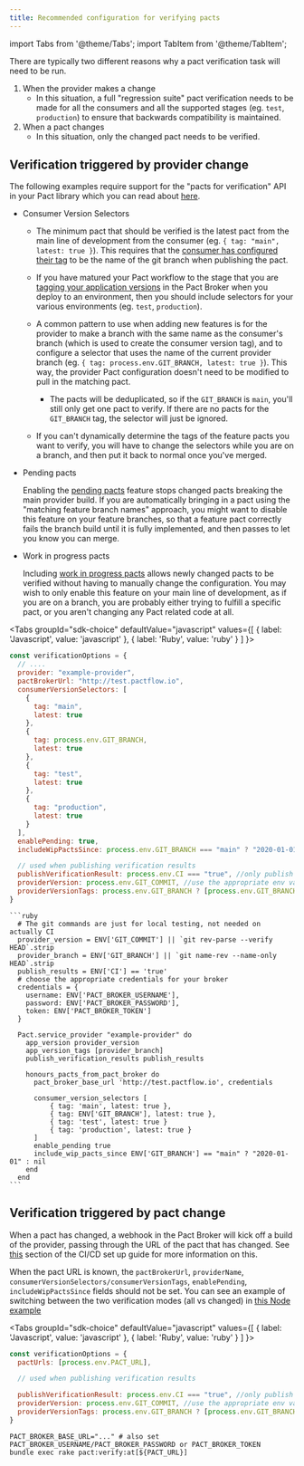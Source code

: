 ```yaml
---
title: Recommended configuration for verifying pacts
---
```


import Tabs from '@theme/Tabs';
import TabItem from '@theme/TabItem';


There are typically two different reasons why a pact verification task will need to be run.

1. When the provider makes a change
   * In this situation, a full "regression suite" pact verification needs to be made for all the consumers and all the supported stages (eg. `test`, `production`) to ensure that backwards compatibility is maintained.
2. When a pact changes
   * In this situation, only the changed pact needs to be verified.

## Verification triggered by provider change

The following examples require support for the "pacts for verification" API in your Pact library which you can read about [here](/pact_broker/advanced_topics/provider_verification_results#pacts-for-verification).


* Consumer Version Selectors

    * The minimum pact that should be verified is the latest pact from the main line of development from the consumer (eg. `{ tag: "main", latest: true }`). This requires that the [consumer has configured their tag](/consumer/recommended_configuration) to be the name of the git branch when publishing the pact.

    * If you have matured your Pact workflow to the stage that you are [tagging your application versions](/pact_nirvana/step_6) in the Pact Broker when you deploy to an environment, then you should include selectors for your various environments (eg. `test`, `production`).

    * A common pattern to use when adding new features is for the provider to make a branch with the same name as the consumer's branch (which is used to create the consumer version tag), and to configure a selector that uses the name of the current provider branch (eg. `{ tag: process.env.GIT_BRANCH, latest: true }`). This way, the provider Pact configuration doesn't need to be modified to pull in the matching pact.

        * The pacts will be deduplicated, so if the `GIT_BRANCH` is `main`, you'll still only get one pact to verify. If there are no pacts for the `GIT_BRANCH` tag, the selector will just be ignored.

    * If you can't dynamically determine the tags of the feature pacts you want to verify, you will have to change the selectors while you are on a branch, and then put it back to normal once you've merged.

* Pending pacts

    Enabling the [pending pacts](/pact_broker/advanced_topics/pending_pacts) feature stops changed pacts breaking the main provider
    build. If you are automatically bringing in a pact using the "matching feature branch names" approach, you might want to disable this feature on your feature branches, so that a feature pact correctly fails the branch build until it is fully implemented, and then passes to let you know you can merge.

* Work in progress pacts

    Including [work in progress pacts](/pact_broker/advanced_topics/wip_pacts) allows newly changed pacts to be verified without having to manually change the configuration. You may wish to only enable this feature on your main line of development, as if you are on a branch, you are probably either trying to fulfill a specific pact, or you aren't changing any Pact related code at all.

<Tabs
  groupId="sdk-choice"
  defaultValue="javascript"
  values={[
    { label: 'Javascript', value: 'javascript' },
    { label: 'Ruby', value: 'ruby' }
  ]
}>
  <TabItem value="javascript">

  ```js
  const verificationOptions = {
    // ....
    provider: "example-provider",
    pactBrokerUrl: "http://test.pactflow.io",
    consumerVersionSelectors: [
      {
        tag: "main",
        latest: true
      },
      {
        tag: process.env.GIT_BRANCH,
        latest: true
      },
      {
        tag: "test",
        latest: true
      },
      {
        tag: "production",
        latest: true
      }
    ],
    enablePending: true,
    includeWipPactsSince: process.env.GIT_BRANCH === "main" ? "2020-01-01" : undefined,

    // used when publishing verification results
    publishVerificationResult: process.env.CI === "true", //only publish from CI
    providerVersion: process.env.GIT_COMMIT, //use the appropriate env var from your CI system
    providerVersionTags: process.env.GIT_BRANCH ? [process.env.GIT_BRANCH] : [],
  }
  ```
  </TabItem>
  <TabItem value="ruby">

    ```ruby
      # The git commands are just for local testing, not needed on actually CI
      provider_version = ENV['GIT_COMMIT'] || `git rev-parse --verify HEAD`.strip
      provider_branch = ENV['GIT_BRANCH'] || `git name-rev --name-only HEAD`.strip
      publish_results = ENV['CI'] == 'true'
      # choose the appropriate credentials for your broker
      credentials = {
        username: ENV['PACT_BROKER_USERNAME'],
        password: ENV['PACT_BROKER_PASSWORD'],
        token: ENV['PACT_BROKER_TOKEN']
      }

      Pact.service_provider "example-provider" do
        app_version provider_version
        app_version_tags [provider_branch]
        publish_verification_results publish_results
        
        honours_pacts_from_pact_broker do
          pact_broker_base_url 'http://test.pactflow.io', credentials

          consumer_version_selectors [
              { tag: 'main', latest: true },
              { tag: ENV['GIT_BRANCH'], latest: true },
              { tag: 'test', latest: true }
              { tag: 'production', latest: true }
          ]
          enable_pending true
          include_wip_pacts_since ENV['GIT_BRANCH'] == "main" ? "2020-01-01" : nil
        end
      end
    ```
  </TabItem>
</Tabs>


## Verification triggered by pact change

When a pact has changed, a webhook in the Pact Broker will kick off a build of the provider, passing through the URL of the pact that has changed. See [this](/pact_nirvana/step_4#e-configure-pact-to-be-verified-when-contract-changes) section of the CI/CD set up guide for more information on this.

When the pact URL is known, the `pactBrokerUrl`, `providerName`, `consumerVersionSelectors/consumerVersionTags`, `enablePending`, `includeWipPactsSince` fields should not be set. You can see an example of switching between the two verification modes (all vs changed) in [this Node example](https://github.com/pactflow/example-provider/blob/f1c91ec9f6ab428f95e03cce27c9bd525ee37107/src/product/product.pact.test.js#L23-L75)

<Tabs
  groupId="sdk-choice"
  defaultValue="javascript"
  values={[
    { label: 'Javascript', value: 'javascript' },
    { label: 'Ruby', value: 'ruby' }
  ]
}>
  <TabItem value="javascript">

  ```js
  const verificationOptions = {
    pactUrls: [process.env.PACT_URL],

    // used when publishing verification results

    publishVerificationResult: process.env.CI === "true", //only publish from CI
    providerVersion: process.env.GIT_COMMIT, //use the appropriate env var from your CI system
    providerVersionTags: process.env.GIT_BRANCH ? [process.env.GIT_BRANCH] : [],
  }
   ```

  </TabItem>
  <TabItem value="ruby">

  ```shell
  PACT_BROKER_BASE_URL="..." # also set PACT_BROKER_USERNAME/PACT_BROKER_PASSWORD or PACT_BROKER_TOKEN
  bundle exec rake pact:verify:at[${PACT_URL}]
   ```

  </TabItem>
</Tabs>
